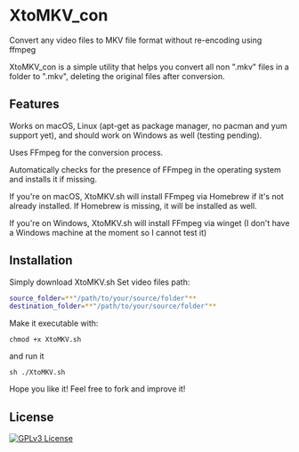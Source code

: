# XtoMKV_con
Convert any video files to MKV file format without re-encoding using ffmpeg


XtoMKV_con is a simple utility that helps you convert all non ".mkv" files in a folder to ".mkv", deleting the original files after conversion.

## Features

Works on macOS, Linux (apt-get as package manager, no pacman and yum support yet), and should work on Windows as well (testing pending).

Uses FFmpeg for the conversion process.

Automatically checks for the presence of FFmpeg in the operating system and installs it if missing.

If you're on macOS, XtoMKV.sh will install FFmpeg via Homebrew if it's not already installed. If Homebrew is missing, it will be installed as well.

If you're on Windows, XtoMKV.sh will install FFmpeg via winget (I don't have a Windows machine at the moment so I cannot test it)


## Installation

Simply download XtoMKV.sh
Set video files path:
```bash
source_folder=**"/path/to/your/source/folder"**
destination_folder=**"/path/to/your/source/folder"**
```
Make it executable with:
```
chmod +x XtoMKV.sh
```
and run it
```
sh ./XtoMKV.sh
```

Hope you like it! Feel free to fork and improve it!

## License

[![GPLv3 License](https://img.shields.io/badge/License-GPL%20v3-yellow.svg)](https://opensource.org/licenses/)

